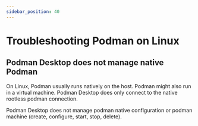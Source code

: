 ```yaml
---
sidebar_position: 40
---
```


# Troubleshooting Podman on Linux

## Podman Desktop does not manage native Podman

On Linux, Podman usually runs natively on the host.
Podman might also run in a virtual machine.
Podman Desktop does only connect to the native rootless podman connection.

Podman Desktop does not manage podman native configuration or podman machine (create, configure, start, stop, delete).
